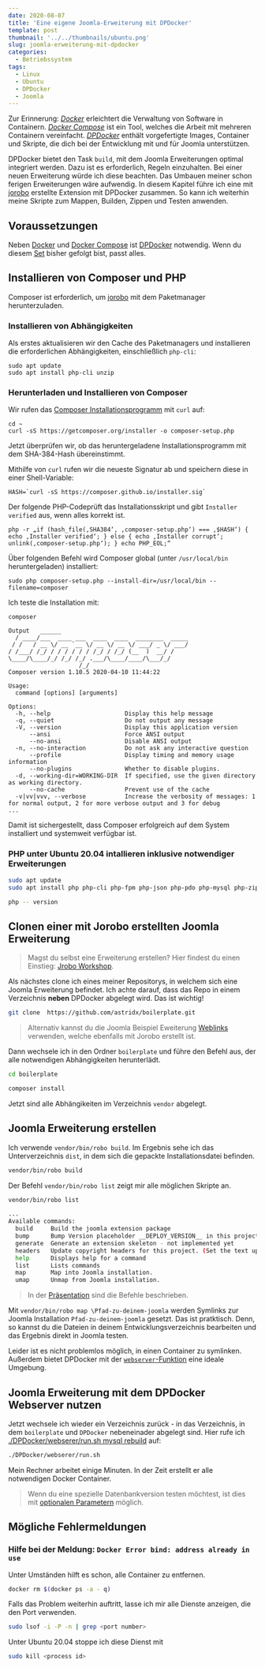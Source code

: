 ```yaml
---
date: 2020-08-07
title: 'Eine eigene Joomla-Erweiterung mit DPDocker'
template: post
thumbnail: '../../thumbnails/ubuntu.png'
slug: joomla-erweiterung-mit-dpdocker
categories:
  - Betriebssystem
tags:
  - Linux
  - Ubuntu
  - DPDocker
  - Joomla
---
```


Zur Erinnerung: [_Docker_](/ubuntu-dpdocker/) erleichtert die Verwaltung von Software in Containern. [_Docker Compose_](/ubuntu-docker-compose-einrichten) ist ein Tool, welches die Arbeit mit mehreren Containern vereinfacht. [_DPDocker_](/ubuntu-dpdocker) enthält vorgefertigte Images, Container und Skripte, die dich bei der Entwicklung mit und für Joomla unterstützen.

DPDocker bietet den Task `build`, mit dem Joomla Erweiterungen optimal integriert werden. Dazu ist es erforderlich, Regeln einzuhalten. Bei einer neuen Erweiterung würde ich diese beachten. Das Umbauen meiner schon ferigen Erweiterungen wäre aufwendig. In diesem Kapitel führe ich eine mit [jorobo](https://packagist.org/packages/astridx/jorobo) erstellte Extension mit DPDocker zusammen. So kann ich weiterhin meine Skripte zum Mappen, Builden, Zippen und Testen anwenden.

## Voraussetzungen

Neben [Docker](/ubuntu-docker-einrichten) und [Docker Compose](/ubuntu-docker-compose-einrichten) ist [DPDocker](https://github.com/Digital-Peak/DPDocker.git) notwendig. Wenn du diesem [Set](mein-ubuntu-rechner/) bisher gefolgt bist, passt alles.

## Installieren von Composer und PHP

Composer ist erforderlich, um [jorobo](https://packagist.org/packages/astridx/jorobo) mit dem Paketmanager herunterzuladen.

### Installieren von Abhängigkeiten

Als erstes aktualisieren wir den Cache des Paketmanagers und installieren die erforderlichen Abhängigkeiten, einschließlich `php-cli`:

```
sudo apt update
sudo apt install php-cli unzip
```

### Herunterladen und Installieren von Composer

Wir rufen das [Composer Installationsprogramm](https://getcomposer.org/installer) mit `curl` auf:

```
cd ~
curl -sS https://getcomposer.org/installer -o composer-setup.php

```

Jetzt überprüfen wir, ob das heruntergeladene Installationsprogramm mit dem SHA-384-Hash übereinstimmt.

Mithilfe von `curl` rufen wir die neueste Signatur ab und speichern diese in einer Shell-Variable:

```
HASH=`curl -sS https://composer.github.io/installer.sig`

```

Der folgende PHP-Codeprüft das Installationsskript und gibt `Installer verified` aus, wenn alles korrekt ist.

```
php -r „if (hash_file(‚SHA384‘, ‚composer-setup.php‘) === ‚$HASH‘) { echo ‚Installer verified‘; } else { echo ‚Installer corrupt‘; unlink(‚composer-setup.php‘); } echo PHP_EOL;“

```

Über folgenden Befehl wird Composer global (unter `/usr/local/bin` heruntergeladen) installiert:

```
sudo php composer-setup.php --install-dir=/usr/local/bin --filename=composer

```

Ich teste die Installation mit:

```
composer

```

```
Output   ______
  / ____/___  ____ ___  ____  ____  ________  _____
 / /   / __ \/ __ `__ \/ __ \/ __ \/ ___/ _ \/ ___/
/ /___/ /_/ / / / / / / /_/ / /_/ (__  )  __/ /
\____/\____/_/ /_/ /_/ .___/\____/____/\___/_/
                    /_/
Composer version 1.10.5 2020-04-10 11:44:22

Usage:
  command [options] [arguments]

Options:
  -h, --help                     Display this help message
  -q, --quiet                    Do not output any message
  -V, --version                  Display this application version
      --ansi                     Force ANSI output
      --no-ansi                  Disable ANSI output
  -n, --no-interaction           Do not ask any interactive question
      --profile                  Display timing and memory usage information
      --no-plugins               Whether to disable plugins.
  -d, --working-dir=WORKING-DIR  If specified, use the given directory as working directory.
      --no-cache                 Prevent use of the cache
  -v|vv|vvv, --verbose           Increase the verbosity of messages: 1 for normal output, 2 for more verbose output and 3 for debug
...

```

Damit ist sichergestellt, dass Composer erfolgreich auf dem System installiert und systemweit verfügbar ist.

### PHP unter Ubuntu 20.04 intallieren inklusive notwendiger Erweiterungen

```bash
sudo apt update
sudo apt install php php-cli php-fpm php-json php-pdo php-mysql php-zip php-gd  php-mbstring php-curl php-xml php-pear php-bcmath
```

```bash
php -- version
```

## Clonen einer mit Jorobo erstellten Joomla Erweiterung

> Magst du selbst eine Erweiterung erstellen? Hier findest du einen Einstieg: [Jrobo Workshop](https://astridx.github.io/9997_jorobo/presentation/index.html#/).

Als nächstes clone ich eines meiner Repositorys, in welchem sich eine Joomla Erweiterung befindet. Ich achte darauf, dass das Repo in einem Verzeichnis **neben** DPDocker abgelegt wird. Das ist wichtig!

```bash
git clone  https://github.com/astridx/boilerplate.git
```

> Alternativ kannst du die Joomla Beispiel Eweiterung [Weblinks](https://github.com/joomla-extensions/weblinks) verwenden, welche ebenfalls mit Jorobo erstellt ist.

Dann wechsele ich in den Ordner `boilerplate` und führe den Befehl aus, der alle notwendigen Abhängigkeiten herunterlädt.

```bash
cd boilerplate

composer install
```

Jetzt sind alle Abhängikeiten im Verzeichnis `vendor` abgelegt.

## Joomla Erweiterung erstellen

Ich verwende `vendor/bin/robo build`. Im Ergebnis sehe ich das Unterverzeichnis `dist`, in dem sich die gepackte Installationsdatei befinden.

```bash
vendor/bin/robo build
```

Der Befehl `vendor/bin/robo list` zeigt mir alle möglichen Skripte an.

```bash
vendor/bin/robo list

...
Available commands:
  build     Build the joomla extension package
  bump      Bump Version placeholder __DEPLOY_VERSION__ in this project. (Set the version up in the jorobo.ini)
  generate  Generate an extension skeleton - not implemented yet
  headers   Update copyright headers for this project. (Set the text up in the jorobo.ini)
  help      Displays help for a command
  list      Lists commands
  map       Map into Joomla installation.
  umap      Unmap from Joomla installation.
```

> In der [Präsentation](https://astridx.github.io/9997_jorobo/presentation/index.html#/) sind die Befehle beschrieben.

Mit `vendor/bin/robo map \Pfad-zu-deinem-joomla` werden Symlinks zur Joomla Installation `Pfad-zu-deinem-joomla` gesetzt. Das ist pratktisch. Denn, so kannst du die Dateien in deinem Entwicklungsverzeichnis bearbeiten und das Ergebnis direkt in Joomla testen.

Leider ist es nicht problemlos möglich, in einen Container zu symlinken. Außerdem bietet DPDocker mit der [`webserver`-Funktion](https://github.com/Digital-Peak/DPDocker/tree/master/webserver#webserver-task) eine ideale Umgebung.

## Joomla Erweiterung mit dem DPDocker Webserver nutzen

Jetzt wechsele ich wieder ein Verzeichnis zurück - in das Verzeichnis, in dem `boilerplate` und `DPDocker` nebeneinader abgelegt sind. Hier rufe ich [./DPDocker/webserer/run.sh mysql rebuild](https://github.com/Digital-Peak/DPDocker/tree/master/webserver#execute) auf:

```bash
./DPDocker/webserer/run.sh
```

Mein Rechner arbeitet einige Minuten. In der Zeit erstellt er alle notwendigen Docker Container.

> Wenn du eine spezielle Datenbankversion testen möchtest, ist dies mit [optionalen Parametern](https://github.com/Digital-Peak/DPDocker/tree/master/webserver#execute) möglich.

## Mögliche Fehlermeldungen

### Hilfe bei der Meldung: `Docker Error bind: address already in use`

Unter Umständen hilft es schon, alle Container zu entfernen.

```bash
docker rm $(docker ps -a - q)
```

Falls das Problem weiterhin auftritt, lasse ich mir alle Dienste anzeigen, die den Port verwenden.

```bash
sudo lsof -i -P -n | grep <port number>
```

Unter Ubuntu 20.04 stoppe ich diese Dienst mit

```bash
sudo kill <process id>
```
